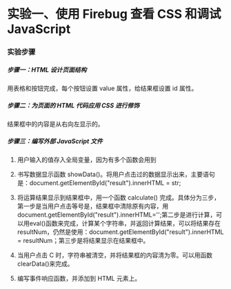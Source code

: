 # 实验一、使用 Firebug 查看 CSS 和调试 JavaScript

### 实验步骤

##### 步骤一：HTML 设计页面结构

用表格和按钮完成，每个按钮设置 value 属性，给结果框设置 id 属性。

##### 步骤二：为页面的 HTML 代码应用 CSS 进行修饰

结果框中的内容是从右向左显示的。

##### 步骤三：编写外部 JavaScript 文件

1. 用户输入的值存入全局变量，因为有多个函数会用到

2. 书写数据显示函数 showData()。将用户点击过的数据显示出来，主要语句是：document.getElementById("result").innerHTML = str;

3. 将运算结果显示到结果框中，用一个函数 calculate() 完成。具体分为三步，第一步是当用户点击等号是，结果框中清除原有内容，用 document.getElementById("result").innerHTML='';第二步是进行计算，可以用eval()函数来完成，计算某个字符串，并返回计算结果，可以将结果存在resultNum，仍然是使用：document.getElementById("result").innerHTML = resultNum；第三步是将结果显示在结果框中。

4. 当用户点击 C 时，字符串被清空，并将结果框的内容清为零。可以用函数clearData()来完成。

5. 编写事件响应函数，并添加到 HTML 元素上。

